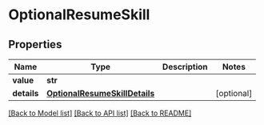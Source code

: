 # OptionalResumeSkill


## Properties
Name | Type | Description | Notes
------------ | ------------- | ------------- | -------------
**value** | **str** |  | 
**details** | [**OptionalResumeSkillDetails**](OptionalResumeSkillDetails.md) |  | [optional] 

[[Back to Model list]](../README.md#documentation-for-models) [[Back to API list]](../README.md#documentation-for-api-endpoints) [[Back to README]](../README.md)


